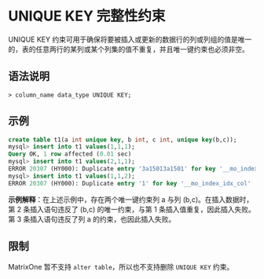 # UNIQUE KEY 完整性约束

UNIQUE KEY 约束可用于确保将要被插入或更新的数据行的列或列组的值是唯一的，表的任意两行的某列或某个列集的值不重复，并且唯一键约束也必须非空。

## 语法说明

```
> column_name data_type UNIQUE KEY;
```

## 示例

```sql
create table t1(a int unique key, b int, c int, unique key(b,c));
mysql> insert into t1 values(1,1,1);
Query OK, 1 row affected (0.01 sec)
mysql> insert into t1 values(2,1,1);
ERROR 20307 (HY000): Duplicate entry '3a15013a1501' for key '__mo_index_idx_col'
mysql> insert into t1 values(1,1,2);
ERROR 20307 (HY000): Duplicate entry '1' for key '__mo_index_idx_col'
```

**示例解释**：在上述示例中，存在两个唯一键约束列 a 与列 (b,c)。在插入数据时，第 2 条插入语句违反了 (b,c) 的唯一约束，与第 1 条插入值重复，因此插入失败。第 3 条插入语句违反了列 a 的约束，也因此插入失败。

## 限制

MatrixOne 暂不支持 `alter table`，所以也不支持删除 `UNIQUE KEY` 约束。
